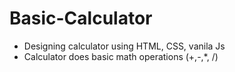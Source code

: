 # Basic-Calculator
- Designing calculator using HTML, CSS, vanila Js
- Calculator does basic math operations (+,-,*, /) 

